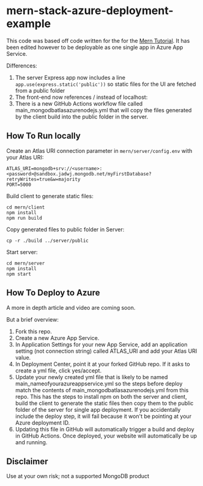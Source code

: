 # mern-stack-azure-deployment-example
This code was based off code written for the for the [Mern Tutorial](https://www.mongodb.com/languages/mern-stack-tutorial). It has been edited however to be deployable as one single app in Azure App Service.

Differences:
1. The server Express app now includes a line `app.use(express.static('public'))` so static files for the UI are fetched from a public folder
2. The front-end now references / instead of localhost:<port>
3. There is a new GitHub Actions workflow file called main_mongodbatlasazurenodejs.yml that will copy the files generated by the client build into the public folder in the server. 

## How To Run locally
Create an Atlas URI connection parameter in `mern/server/config.env` with your Atlas URI:
```
ATLAS_URI=mongodb+srv://<username>:<password>@sandbox.jadwj.mongodb.net/myFirstDatabase?retryWrites=true&w=majority
PORT=5000
```

Build client to generate static files:
```
cd mern/client
npm install
npm run build
```

Copy generated files to public folder in Server: 
```
cp -r ./build ../server/public
```

Start server:
```
cd mern/server
npm install
npm start
```

## How To Deploy to Azure
A more in depth article and video are coming soon.

But a brief overview:
1. Fork this repo.
2. Create a new Azure App Service.
3. In Application Settings for your new App Service, add an application setting (not connection string) called ATLAS_URI and add your Atlas URI value.
4. In Deployment Center, point it at your forked GitHub repo. If it asks to create a yml file, click yes/accept.
5. Update your newly created yml file that is likely to be named main_nameofyourazureappservice.yml so the steps before deploy match the contents of main_mongodbatlasazurenodejs.yml from this repo. This has the steps to install npm on both the server and client, build the client to generate the static files then copy them to the public folder of the server for single app deployment. If you accidentally include the deploy step, it will fail because it won't be pointing at your Azure deployment ID.
6. Updating this file in GitHub will automatically trigger a build and deploy in GitHub Actions. Once deployed, your website will automatically be up and running.

## Disclaimer

Use at your own risk; not a supported MongoDB product
